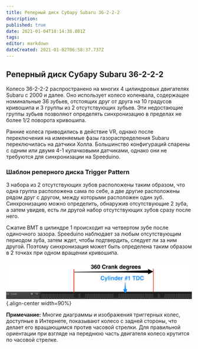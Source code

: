 ```yaml
---
title: Реперный диск Субару Subaru 36-2-2-2
description: 
published: true
date: 2021-01-04T18:14:38.801Z
tags: 
editor: markdown
dateCreated: 2021-01-02T06:58:37.737Z
---
```


## Реперный диск Субару Subaru 36-2-2-2

Колесо 36-2-2-2 распространено на многих 4 цилиндровых двигателях Subaru с 2000 и далее. Оно использует колесо коленвала, содержащее номинальные 36 зубьев, отстоящих друг от друга на 10 градусов кривошипа и 3 группы из 2 отсутствующих зубьев. Эти недостающие группы зубьев позволяют определять синхронизацию в пределах не более 1/2 поворота кривошипа.

Ранние колеса приводились в действие VR, однако после переключения на изменяемые фазы газораспределения Subaru переключилась на датчики Холла. Большинство конфигураций спарены с одним или двумя 4-1 кулачковыми датчиками, однако они не требуются для синхронизации на Speeduino.

### Шаблон реперного диска Trigger Pattern
3 набора из 2 отсутствующих зубов расположены таким образом, что одна группа расположена сама по себе, а две другие расположены рядом друг с другом, между которыми расположен один зуб. Синхронизацию можно определить, обнаружив отсутствующие 2 зуба, а затем увидев, есть ли другой набор отсутствующих зубов сразу после него.

Сжатие ВМТ в цилиндре 1 происходит на четвертом зубе после одиночного зазора. Speeduino наблюдает за любым отсутствующим периодом зуба, затем ждет, чтобы подтвердить, следует ли за ним другой. Поэтому синхронизация может быть определена таким образом в 2 точках при одном вращении кривошипа.

![36-2-2-2.png](/img/decoders/36-2-2-2.png){.align-center width=90%}

**Примечание:** Многие диаграммы и изображения триггерных колес, доступные в Интернете, показывают колесо с задней стороны, что делает его вращающимся против часовой стрелки. Для правильной ориентации при взгляде на переднюю часть двигателя колесо крутится по часовой стрелке.